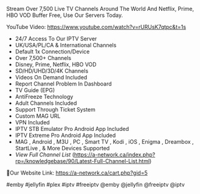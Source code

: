Stream Over 7,500 Live TV Channels Around The World And Netflix, Prime, HBO VOD Buffer Free, Use Our Servers Today.

YouTube Video: https://www.youtube.com/watch?v=rURUsK7qtpc&t=1s

- 24/7 Access To Our IPTV Server
- UK/USA/PL/CA & International Channels
- Default 1x Connection/Device
- Over 7,500+ Channels
- Disney, Prime, Netflix, HBO VOD
- SD/HD/UHD/3D/4K Channels
- Videos On Demand Included
- Report Channel Problem In Dashboard
- TV Guide (EPG)
- AntiFreeze Technology
- Adult Channels Included
- Support Through Ticket System
-  Custom MAG URL
- VPN Included
- IPTV STB Emulator Pro Android App Included
- IPTV Extreme Pro Android App Included
- MAG , Android , M3U , PC , Smart TV , Kodi , iOS , Enigma , Dreambox , StartLive , & More Devices Supported
- *View Full Channel List* (https://a-network.ca/index.php?rp=/knowledgebase/90/Latest-Full-Channel-List.html)


🔶Our Website Link: https://a-network.ca/cart.php?gid=5





#emby #jellyfin #plex #iptv #freeiptv @emby @jellyfin @freeiptv @iptv
